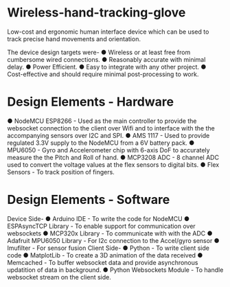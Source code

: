 # Wireless-hand-tracking-glove
Low-cost and ergonomic human interface device which can be used to track precise hand movements and orientation.

The device design targets were-
● Wireless or at least free from cumbersome wired connections.
● Reasonably accurate with minimal delay.
● Power Efficient.
● Easy to integrate with any other project.
● Cost-effective and should require minimal post-processing to work.

# Design Elements - Hardware
● NodeMCU ESP8266 - Used as the main controller to provide the websocket connection to
the client over Wifi and to interface with the the accompanying sensors over I2C and SPI.
● AMS 1117 - Used to provide regulated 3.3V supply to the NodeMCU from a 6V battery
pack.
● MPU6050 - Gyro and Accelerometer chip with 6-axis DoF to accurately measure the the
Pitch and Roll of hand.
● MCP3208 ADC - 8 channel ADC used to convert the voltage values at the flex sensors to
digital bits.
● Flex Sensors - To track position of fingers.

# Design Elements - Software
Device Side-
● Arduino IDE - To write the code for NodeMCU
● ESPAsyncTCP Library - To enable support for communication over websockets
● MCP320x Library - To communicate with with the ADC
● Adafruit MPU6050 Library - For I2c connection to the Accel/gyro sensor
● Imufilter - For sensor fusion
Client Side-
● Python - To write client side code
● MatplotLib - To create a 3D animation of the data received
● Memcached - To buffer websocket data and provide asynchronous updatition of data in
background.
● Python Websockets Module - To handle websocket stream on the client side.
